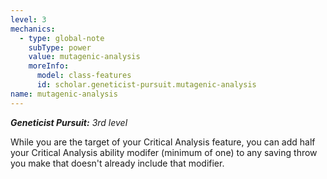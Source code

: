 ```yaml
---
level: 3
mechanics:
  - type: global-note
    subType: power
    value: mutagenic-analysis
    moreInfo:
      model: class-features
      id: scholar.geneticist-pursuit.mutagenic-analysis
name: mutagenic-analysis
---
```

_**Geneticist Pursuit:** 3rd level_
While you are the target of your Critical Analysis feature, you can add half your Critical Analysis ability modifer (minimum of one) to any saving throw you make that doesn't already include that modifier. 